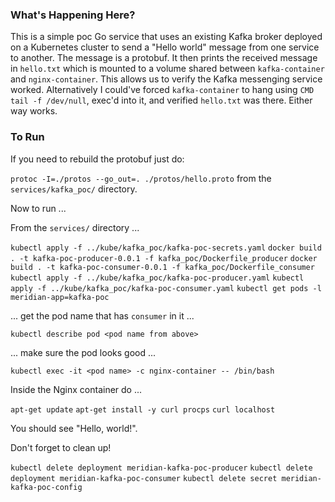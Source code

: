 ### What's Happening Here?

This is a simple poc Go service that uses an existing Kafka broker deployed on a Kubernetes cluster to send a "Hello world" message from one service to another. The message is a protobuf. It then prints the received message in `hello.txt` which is mounted to a volume shared between `kafka-container` and `nginx-container`. This allows us to verify the Kafka messenging service worked. Alternatively I could've forced `kafka-container` to hang using `CMD tail -f /dev/null`, exec'd into it, and verified `hello.txt` was there. Either way works.


### To Run

If you need to rebuild the protobuf just do:

`protoc -I=./protos --go_out=. ./protos/hello.proto` from the `services/kafka_poc/` directory.

Now to run ...

From the `services/` directory ...

`kubectl apply -f ../kube/kafka_poc/kafka-poc-secrets.yaml`
`docker build . -t kafka-poc-producer-0.0.1 -f kafka_poc/Dockerfile_producer`
`docker build . -t kafka-poc-consumer-0.0.1 -f kafka_poc/Dockerfile_consumer`
`kubectl apply -f ../kube/kafka_poc/kafka-poc-producer.yaml`
`kubectl apply -f ../kube/kafka_poc/kafka-poc-consumer.yaml`
`kubectl get pods -l meridian-app=kafka-poc`

... get the pod name that has `consumer` in it ...

`kubectl describe pod <pod name from above>`

... make sure the pod looks good ...

`kubectl exec -it <pod name> -c nginx-container -- /bin/bash`

Inside the Nginx container do ...

`apt-get update`
`apt-get install -y curl procps`
`curl localhost`

You should see "Hello, world!".

Don't forget to clean up!

`kubectl delete deployment meridian-kafka-poc-producer`
`kubectl delete deployment meridian-kafka-poc-consumer`
`kubectl delete secret meridian-kafka-poc-config`

